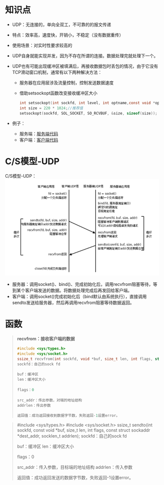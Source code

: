 # 知识点

+ UDP：无连接的，单向全双工，不可靠的的报文传递

+ 特点：效率高，速度快，开销小，不稳定（没有数据重传）

+ 使用场景：对实时性要求较高的

+ UDP自身就能实现并发，因为不存在所谓的连接。数据处理完就处理下一个。

+ UDP也有可能出现缓冲区被填满后，再接收数据包时丢包的情况，由于它没有TCP滑动窗口机制，通常有以下两种解决方法：

  + 服务器在应用层涉及流量控制，控制发送数据速度

  + 借助setsockopt函数改变接收缓冲区大小

    ```C
    int setsockopt(int sockfd, int level, int optname,const void *optval, socklen_t optlen);
    int size = 220 * 1024;//推荐值
    setsockopt(sockfd, SOL_SOCKET, SO_RCVBUF, &size, sizeof(size));
    ```
  
+ 例子：

  + 服务端：[服务端代码](https://github.com/594301947/knowledge/blob/master/%E7%BD%91%E7%BB%9C/code/udp/server.c)
  + 客户端：[客户端代码](https://github.com/594301947/knowledge/blob/master/%E7%BD%91%E7%BB%9C/code/udp/client.c)


# C/S模型-UDP

C/S模型-UDP：![C/S模型-UDP](https://github.com/594301947/knowledge/blob/master/%E7%BD%91%E7%BB%9C/images/CS%E6%A8%A1%E5%9E%8B%EF%BC%88UDP%EF%BC%89.png)

+ 服务器：调用socket()、bind()、完成初始化后，调用recvfrom阻塞等待，等到某个客户端发送的数据。将数据处理完成后再发回给客户端。
+ 客户端：调用socket()完成初始化后（bind默认由系统执行），直接调用sendto发送给服务器，然后再调用recvfrom阻塞等待数据返回。

# 函数

> **recvfrom：接收客户端的数据**
>
> ```C
> #include <sys/types.h>
> #include <sys/socket.h>
> ssize_t recvfrom(int sockfd, void *buf, size_t len, int flags, struct sockaddr *src_addr, socklen_t *addrlen);
> sockfd：自己的sock fd
> 
> buf：缓冲区
> len：缓冲区大小
>     
> flags：0
>     
> src_addr：传出参数，对端的地址结构
> addrlen：传出参数
>     
> 返回值：成功返回接收到数据字节数，失败返回-1设置error。
> ```

> #include <sys/types.h>
> #include <sys/socket.h>
> ssize_t sendto(int sockfd, const void *buf, size_t len, int flags, const struct sockaddr *dest_addr, socklen_t addrlen);
> sockfd：自己的sock fd
>
> buf：缓冲区
> len：缓冲区大小
>     
> flags：0
>     
> src_addr：传入参数，目标端的地址结构
> addrlen：传入参数
>     
> 返回值：成功返回发送的数据字节数，失败返回-1设置error。